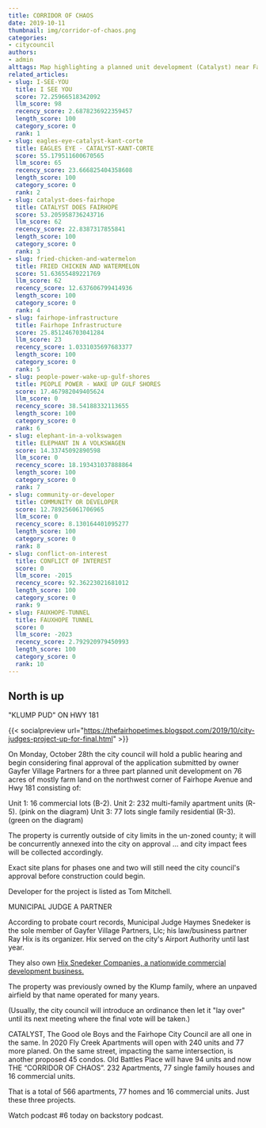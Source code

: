 ```yaml
---
title: CORRIDOR OF CHAOS
date: 2019-10-11
thumbnail: img/corridor-of-chaos.png
categories:
- citycouncil
authors:
- admin
alttags: Map highlighting a planned unit development (Catalyst) near Fairhope Avenue and Hwy 181 in Fairhope, Alabama
related_articles:
- slug: I-SEE-YOU
  title: I SEE YOU
  score: 72.25966518342092
  llm_score: 98
  recency_score: 2.6878236922359457
  length_score: 100
  category_score: 0
  rank: 1
- slug: eagles-eye-catalyst-kant-corte
  title: EAGLES EYE - CATALYST-KANT-CORTE
  score: 55.179511600670565
  llm_score: 65
  recency_score: 23.666825404358608
  length_score: 100
  category_score: 0
  rank: 2
- slug: catalyst-does-fairhope
  title: CATALYST DOES FAIRHOPE
  score: 53.205958736243716
  llm_score: 62
  recency_score: 22.8387317855841
  length_score: 100
  category_score: 0
  rank: 3
- slug: fried-chicken-and-watermelon
  title: FRIED CHICKEN AND WATERMELON
  score: 51.63655489221769
  llm_score: 62
  recency_score: 12.637606799414936
  length_score: 100
  category_score: 0
  rank: 4
- slug: fairhope-infrastructure
  title: Fairhope Infrastructure
  score: 25.851246703041284
  llm_score: 23
  recency_score: 1.0331035697683377
  length_score: 100
  category_score: 0
  rank: 5
- slug: people-power-wake-up-gulf-shores
  title: PEOPLE POWER - WAKE UP GULF SHORES
  score: 17.467982049405624
  llm_score: 0
  recency_score: 38.54188332113655
  length_score: 100
  category_score: 0
  rank: 6
- slug: elephant-in-a-volkswagen
  title: ELEPHANT IN A VOLKSWAGEN
  score: 14.33745092890598
  llm_score: 0
  recency_score: 18.193431037888864
  length_score: 100
  category_score: 0
  rank: 7
- slug: community-or-developer
  title: COMMUNITY OR DEVELOPER
  score: 12.789256061706965
  llm_score: 0
  recency_score: 8.130164401095277
  length_score: 100
  category_score: 0
  rank: 8
- slug: conflict-on-interest
  title: CONFLICT OF INTEREST
  score: 0
  llm_score: -2015
  recency_score: 92.36223021681012
  length_score: 100
  category_score: 0
  rank: 9
- slug: FAUXHOPE-TUNNEL
  title: FAUXHOPE TUNNEL
  score: 0
  llm_score: -2023
  recency_score: 2.792920979450993
  length_score: 100
  category_score: 0
  rank: 10
---
```

## North is up

"KLUMP PUD" ON HWY 181

{{< socialpreview url="https://thefairhopetimes.blogspot.com/2019/10/city-judges-project-up-for-final.html" >}}

On Monday, October 28th the city council will hold a public hearing and begin considering final approval of the application submitted by owner Gayfer Village Partners for a three part planned unit development on 76 acres of mostly farm land on the northwest corner of Fairhope Avenue and Hwy 181 consisting of:

Unit 1: 16 commercial lots (B-2). Unit 2: 232 multi-family apartment units (R-5). (pink on the diagram) Unit 3: 77 lots single family residential (R-3). (green on the diagram)

The property is currently outside of city limits in the un-zoned county; it will be concurrently annexed into the city on approval ... and city impact fees will be collected accordingly.

Exact site plans for phases one and two will still need the city council's approval before construction could begin.

Developer for the project is listed as Tom Mitchell.

MUNICIPAL JUDGE A PARTNER

According to probate court records, Municipal Judge Haymes Snedeker is the sole member of Gayfer Village Partners, Llc; his law/business partner Ray Hix is its organizer. Hix served on the city's Airport Authority until last year.

They also own [Hix Snedeker Companies, a nationwide commercial development business.](http://hixsnedeker.com/projects)

The property was previously owned by the Klump family, where an unpaved airfield by that name operated for many years.

(Usually, the city council will introduce an ordinance then let it "lay over" until its next meeting where the final vote will be taken.)

CATALYST, The Good ole Boys and the Fairhope City Council are all one in the same. In 2020 Fly Creek Apartments will open with 240 units and 77 more planed. On the same street, impacting the same intersection, is another proposed 45 condos. Old Battles Place will have 94 units and now THE “CORRIDOR OF CHAOS”. 232 Apartments, 77 single family houses and 16 commercial units.

That is a total of 566 apartments, 77 homes and 16 commercial units. Just these three projects.

Watch podcast #6 today on backstory podcast.
